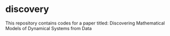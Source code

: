 # discovery
This repository contains codes for a paper titled: Discovering Mathematical Models of Dynamical Systems from Data
